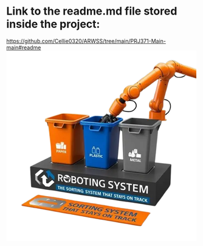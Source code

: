 # Link to the readme.md file stored inside the project:
https://github.com/Cellie0320/ARWSS/tree/main/PRJ371-Main-main#readme
![ARWSS Logo](./PRJ371-Main-main/ARWSS/src/frontend/src/ARWSS_Logo.webp)

